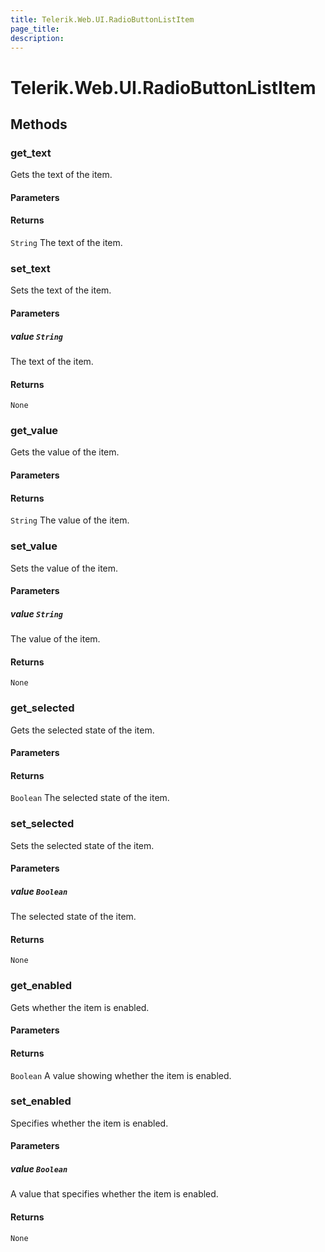 ```yaml
---
title: Telerik.Web.UI.RadioButtonListItem
page_title:
description:
---
```


# Telerik.Web.UI.RadioButtonListItem  

## Methods

### get_text

Gets the text of the item.

#### Parameters

#### Returns

`String` The text of the item.

### set_text

Sets the text of the item.

#### Parameters

##### value `String`

The text of the item.

#### Returns

`None` 

### get_value

Gets the value of the item.

#### Parameters

#### Returns

`String` The value of the item.

### set_value

Sets the value of the item.

#### Parameters

##### value `String`

The value of the item.

#### Returns

`None` 

### get_selected

Gets the selected state of the item.

#### Parameters

#### Returns

`Boolean` The selected state of the item.

### set_selected

Sets the selected state of the item.

#### Parameters

##### value `Boolean`

The selected state of the item.

#### Returns

`None` 

### get_enabled

Gets whether the item is enabled.

#### Parameters

#### Returns

`Boolean` A value showing whether the item is enabled.

### set_enabled

Specifies whether the item is enabled.

#### Parameters

##### value `Boolean`

A value that specifies whether the item is enabled.

#### Returns

`None` 



